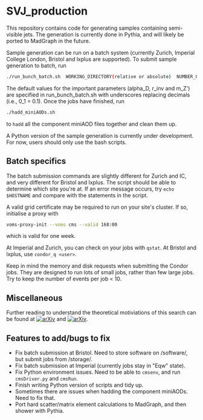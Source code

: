 # SVJ_production

This repository contains code for generating samples containing semi-visible jets. The generation is currently done in Pythia, and will likely be ported to MadGraph in the future.

Sample generation can be run on a batch system (currently Zurich, Imperial College London, Bristol and lxplus are supported). To submit sample generation to batch, run

```bash
./run_bunch_batch.sh  WORKING_DIRECTORY(relative or absolute)  NUMBER_OF_EVENTS  NUMBER_OF_SEEDS  NUMBER_OF_THREADS(to not execute cmsRun leave empty)  EMAIL_ADDRESS
```

The default values for the important parameters (alpha\_D, r\_inv and m\_Z') are specified in run\_bunch\_batch.sh with underscores replacing decimals (i.e., 0\_1 = 0.1). Once the jobs have finished, run

```bash
./hadd_miniAODs.sh
```

to `hadd` all the component miniAOD files together and clean them up.

A Python version of the sample generation is currently under development. For now, users should only use the bash scripts.


## Batch specifics

The batch submission commands are slightly different for Zurich and IC, and very different for Bristol and lxplus. The script should be able to determine which site you're at. If an error message occurs, try `echo $HOSTNAME` and compare with the statements in the script.

A valid grid certificate may be required to run on your site's cluster. If so, initialise a proxy with

```bash
voms-proxy-init --voms cms --valid 168:00
```

which is valid for one week.

At Imperial and Zurich, you can check on your jobs with `qstat`. At Bristol and lxplus, use `condor_q <user>`.

Keep in mind the memory and disk requests when submitting the Condor jobs. They are designed to run lots of small jobs, rather than few large jobs. Try to keep the number of events per job < 10.


## Miscellaneous

Further reading to understand the theoretical motiviations of this search can be found at [![arXiv](https://img.shields.io/badge/arXiv-1707.05326%20-green.svg)](https://arxiv.org/abs/1503.00009) and [![arXiv](https://img.shields.io/badge/arXiv-1707.05326%20-green.svg)](https://arxiv.org/abs/1707.05326).


## Features to add/bugs to fix

- Fix batch submission at Bristol. Need to store software on /software/, but submit jobs from /storage/.
- Fix batch submission at Imperial (currently jobs stay in "Eqw" state).
- Fix Python environment issues. Need to be able to `cmsenv`, and run `cmsDriver.py` and `cmsRun`.
- Finish writing Python version of scripts and tidy up.
- Sometimes there are issues when hadding the component miniAODs. Need to fix that.
- Port hard scatter/matrix element calculations to MadGraph, and then shower with Pythia.
